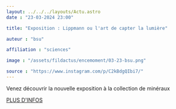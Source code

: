 ```yaml
---
layout: ../../../layouts/Actu.astro
date : "23-03-2024 23:00"

title: "Exposition : Lippmann ou l'art de capter la lumière"

auteur : "bsu"

affiliation : "sciences"

image : "/assets/fildactus/encemoment/03-23-bsu.png"

source : "https://www.instagram.com/p/C2kBdgQIbi7/"
---
```


Venez découvrir la nouvelle exposition à la collection de minéraux

[PLUS D'INFOS](https://www.sorbonne-universite.fr/evenements/lippmann-ou-lart-de-geler-la-lumiere)